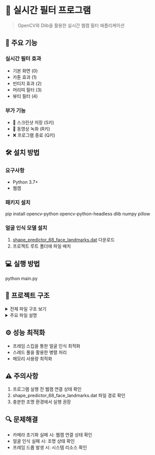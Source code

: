 # 🎨 실시간 필터 프로그램
> OpenCV와 Dlib을 활용한 실시간 웹캠 필터 애플리케이션

## 📌 주요 기능

### 실시간 필터 효과
- 기본 화면 (0)
- 카툰 효과 (1)
- 빈티지 효과 (2) 
- 머리띠 필터 (3)
- 뷰티 필터 (4)

### 부가 기능
- 📸 스크린샷 저장 (S키)
- 🎥 동영상 녹화 (R키)
- ❌ 프로그램 종료 (Q키)

## 🛠 설치 방법

### 요구사항
- Python 3.7+
- 웹캠

### 패키지 설치
pip install opencv-python opencv-python-headless dlib numpy pillow

### 얼굴 인식 모델 설치
1. [shape_predictor_68_face_landmarks.dat](다운로드_링크) 다운로드
2. 프로젝트 루트 폴더에 파일 배치

## 💻 실행 방법
python main.py

## 📂 프로젝트 구조

<details>
<summary>전체 파일 구조 보기</summary>

```
project-root/
├── main.py                 # 메인 실행 파일
├── filters.py             # 필터 함수 모음
├── key_handler.py        # 키보드 입력 처리
│
├── config/               # 설정 관련 파일들
│   ├── settings.py      # 기본 설정
│   └── constants.py     # 상수 정의
│
├── resources/           # 리소스 파일들
│   ├── screenshots/     # 스크린샷 저장 폴더
│   └── videos/         # 녹화 영상 저장 폴더
│
├── utils/              # 유틸리티 모듈
│   ├── logger/
│   │   ├── __init__.py
│   │   ├── base_logger.py
│   │   ├── main_logger.py
│   │   └── face_logger.py
│   └── face_utils.py   # 얼굴 인식 관련 유틸리티
│
└── logs/              # 로그 파일들
    ├── application_YYYYMMDD.log
    └── face_detection_YYYYMMDD.log
```

</details>

<details>
<summary>주요 파일 설명</summary>

### 핵심 파일
- `main.py`: 프로그램의 진입점
  - 실시간 비디오 스트림 처리
  - 필터 적용 로직
  - 키보드 이벤트 처리

- `filters.py`: 이미지 필터 구현
  - 카툰 효과
  - 빈티지 효과
  - 머리띠 필터
  - 뷰티 필터

- `key_handler.py`: 키보드 입력 처리
  - 필터 전환
  - 스크린샷 저장
  - 녹화 시작/종료

### 설정 파일
- `config/settings.py`: 프로그램 설정
  - 카메라 해상도
  - 저장 경로
  - 필터 파라미터

### 유틸리티
- `utils/logger/`: 로깅 시스템
  - 애플리케이션 로그
  - 얼굴 인식 로그
  - 디버그 정보

</details>

## ⚙️ 성능 최적화
- 프레임 스킵을 통한 얼굴 인식 최적화
- 스레드 풀을 활용한 병렬 처리
- 메모리 사용량 최적화

## ⚠️ 주의사항
1. 프로그램 실행 전 웹캠 연결 상태 확인
2. shape_predictor_68_face_landmarks.dat 파일 경로 확인
3. 충분한 조명 환경에서 실행 권장

## 🔍 문제해결
- 카메라 초기화 실패 시: 웹캠 연결 상태 확인
- 얼굴 인식 실패 시: 조명 상태 확인
- 프레임 드롭 발생 시: 시스템 리소스 확인
